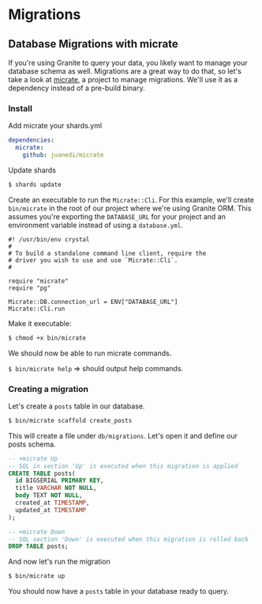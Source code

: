 # Migrations

## Database Migrations with micrate

If you're using Granite to query your data, you likely want to manage your database schema as well. Migrations are a great way to do that, so let's take a look at [micrate](https://github.com/juanedi/micrate), a project to manage migrations. We'll use it as a dependency instead of a pre-build binary.

### Install

Add micrate your shards.yml

```yaml
dependencies:
  micrate:
    github: juanedi/micrate
```

Update shards
```sh
$ shards update
```

Create an executable to run the `Micrate::Cli`. For this example, we'll create `bin/micrate` in the root of our project where we're using Granite ORM. This assumes you're exporting the `DATABASE_URL` for your project and an environment variable instead of using a `database.yml`.

```crystal
#! /usr/bin/env crystal
#
# To build a standalone command line client, require the
# driver you wish to use and use `Micrate::Cli`.
#

require "micrate"
require "pg"

Micrate::DB.connection_url = ENV["DATABASE_URL"]
Micrate::Cli.run
```

Make it executable:
```sh
$ chmod +x bin/micrate
```

We should now be able to run micrate commands.

`$ bin/micrate help` => should output help commands.

### Creating a migration

Let's create a `posts` table in our database.

```sh
$ bin/micrate scaffold create_posts
```

This will create a file under `db/migrations`. Let's open it and define our posts schema.

```sql
-- +micrate Up
-- SQL in section 'Up' is executed when this migration is applied
CREATE TABLE posts(
  id BIGSERIAL PRIMARY KEY,
  title VARCHAR NOT NULL,
  body TEXT NOT NULL,
  created_at TIMESTAMP,
  updated_at TIMESTAMP
);

-- +micrate Down
-- SQL section 'Down' is executed when this migration is rolled back
DROP TABLE posts;
```

And now let's run the migration
```sh
$ bin/micrate up
```

You should now have a `posts` table in your database ready to query.
